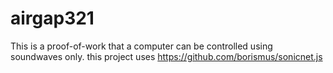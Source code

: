 # airgap321

This is a proof-of-work that a computer can be controlled using soundwaves only.
this project uses https://github.com/borismus/sonicnet.js
